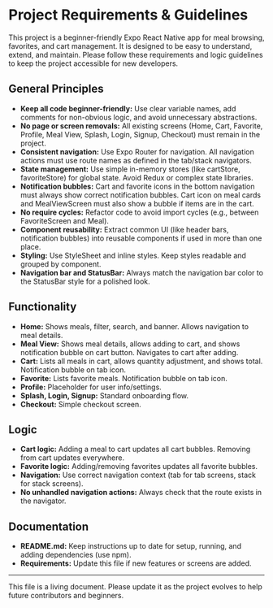 # Project Requirements & Guidelines

This project is a beginner-friendly Expo React Native app for meal browsing, favorites, and cart management. It is designed to be easy to understand, extend, and maintain. Please follow these requirements and logic guidelines to keep the project accessible for new developers.

## General Principles

- **Keep all code beginner-friendly:** Use clear variable names, add comments for non-obvious logic, and avoid unnecessary abstractions.
- **No page or screen removals:** All existing screens (Home, Cart, Favorite, Profile, Meal View, Splash, Login, Signup, Checkout) must remain in the project.
- **Consistent navigation:** Use Expo Router for navigation. All navigation actions must use route names as defined in the tab/stack navigators.
- **State management:** Use simple in-memory stores (like cartStore, favoriteStore) for global state. Avoid Redux or complex state libraries.
- **Notification bubbles:** Cart and favorite icons in the bottom navigation must always show correct notification bubbles. Cart icon on meal cards and MealViewScreen must also show a bubble if items are in the cart.
- **No require cycles:** Refactor code to avoid import cycles (e.g., between FavoriteScreen and Meal).
- **Component reusability:** Extract common UI (like header bars, notification bubbles) into reusable components if used in more than one place.
- **Styling:** Use StyleSheet and inline styles. Keep styles readable and grouped by component.
- **Navigation bar and StatusBar:** Always match the navigation bar color to the StatusBar style for a polished look.

## Functionality

- **Home:** Shows meals, filter, search, and banner. Allows navigation to meal details.
- **Meal View:** Shows meal details, allows adding to cart, and shows notification bubble on cart button. Navigates to cart after adding.
- **Cart:** Lists all meals in cart, allows quantity adjustment, and shows total. Notification bubble on tab icon.
- **Favorite:** Lists favorite meals. Notification bubble on tab icon.
- **Profile:** Placeholder for user info/settings.
- **Splash, Login, Signup:** Standard onboarding flow.
- **Checkout:** Simple checkout screen.

## Logic

- **Cart logic:** Adding a meal to cart updates all cart bubbles. Removing from cart updates everywhere.
- **Favorite logic:** Adding/removing favorites updates all favorite bubbles.
- **Navigation:** Use correct navigation context (tab for tab screens, stack for stack screens).
- **No unhandled navigation actions:** Always check that the route exists in the navigator.

## Documentation

- **README.md:** Keep instructions up to date for setup, running, and adding dependencies (use npm).
- **Requirements:** Update this file if new features or screens are added.

---

This file is a living document. Please update it as the project evolves to help future contributors and beginners.
